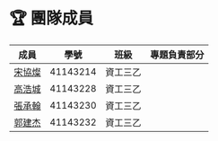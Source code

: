 # 🏆 團隊成員

| 成員 | 學號 | 班級 | 專題負責部分 |
|------|------|------|------|
| [宋協燦](./宋協燦.md) | 41143214 | 資工三乙 | 
| [高浩城](./高浩城.md) | 41143228 | 資工三乙 | 
| [張承翰](./張承翰.md) | 41143230 | 資工三乙 | 
| [郭建杰](./郭建杰.md) | 41143232 | 資工三乙 | 